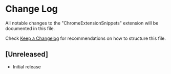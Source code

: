 # Change Log

All notable changes to the "ChromeExtensionSnippets" extension will be documented in this file.

Check [Keep a Changelog](http://keepachangelog.com/) for recommendations on how to structure this file.

## [Unreleased]

- Initial release